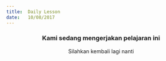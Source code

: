 ```yaml
---
title:  Daily Lesson
date:   10/08/2017
---
```


### <center>Kami sedang mengerjakan pelajaran ini</center>
<center>Silahkan kembali lagi nanti</center>